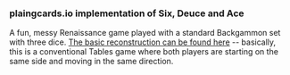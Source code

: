 ### plaingcards.io implementation of Six, Deuce and Ace

A fun, messy Renaissance game played with a standard Backgammon set with
three dice. [The basic reconstruction can be found here](https://querki.net/u/jducoeur/period-games/#!.3y28aw5) --
basically, this is a conventional Tables game where both players are starting
on the same side and moving in the same direction.
